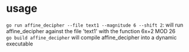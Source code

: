 # usage
`go run affine_decipher --file text1 --magnitude 6 --shift 2`: will run affine_decipher against the file 'text1' with the function 6x+2 MOD 26  
`go build affine_decipher` will compile affine_decipher into a dynamic executable
